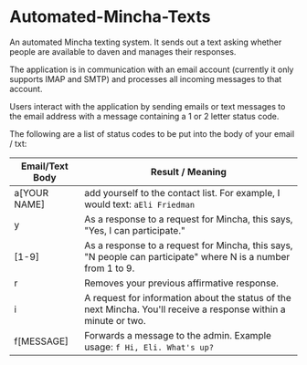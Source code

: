 Automated-Mincha-Texts
======================

An automated Mincha texting system. It sends out a text asking whether people are available to daven and manages their responses.

The application is in communication with an email account (currently it only supports IMAP and SMTP) and processes all incoming messages to that account.

Users interact with the application by sending emails or text messages to the email address with a message containing a 1 or 2 letter status code.

The following are a list of status codes to be put into the body of your email / txt:

| Email/Text Body     |  Result / Meaning |
| ------------   | ----------------- |
| a[YOUR NAME]   | add yourself to the contact list. For example, I would text: ```aEli Friedman``` |
| y              | As a response to a request for Mincha, this says, "Yes, I can participate." |
| [1-9]          | As a response to a request for Mincha, this says, "N people can participate" where N is a number from 1 to 9.|
| r              | Removes your previous affirmative response. |
| i              | A request for information about the status of the next Mincha. You'll receive a response within a minute or two. |
| f[MESSAGE]     | Forwards a message to the admin. Example usage: ```f Hi, Eli. What's up?``` |
